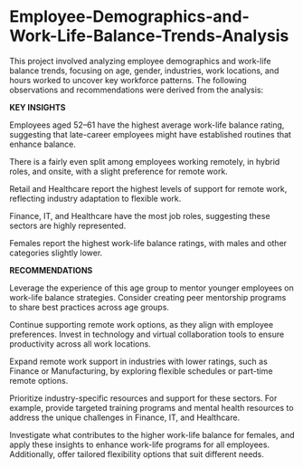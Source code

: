 # Employee-Demographics-and-Work-Life-Balance-Trends-Analysis

This project involved analyzing employee demographics and work-life balance trends, focusing on age, gender, industries, work locations, and hours worked to uncover key workforce patterns.
The following observations and recommendations were derived from the analysis:

**KEY INSIGHTS**

Employees aged 52–61 have the highest average work-life balance rating, suggesting that late-career employees might have established routines that enhance balance.

There is a fairly even split among employees working remotely, in hybrid roles, and onsite, with a slight preference for remote work.

Retail and Healthcare report the highest levels of support for remote work, reflecting industry adaptation to flexible work.

Finance, IT, and Healthcare have the most job roles, suggesting these sectors are highly represented.

Females report the highest work-life balance ratings, with males and other categories slightly lower.

**RECOMMENDATIONS**

Leverage the experience of this age group to mentor younger employees on work-life balance strategies. Consider creating peer mentorship programs to share best practices across age groups.

Continue supporting remote work options, as they align with employee preferences. Invest in technology and virtual collaboration tools to ensure productivity across all work locations.

Expand remote work support in industries with lower ratings, such as Finance or Manufacturing, by exploring flexible schedules or part-time remote options.

Prioritize industry-specific resources and support for these sectors. For example, provide targeted training programs and mental health resources to address the unique challenges in Finance, IT, and Healthcare.

Investigate what contributes to the higher work-life balance for females, and apply these insights to enhance work-life programs for all employees. Additionally, offer tailored flexibility options that suit different needs.
